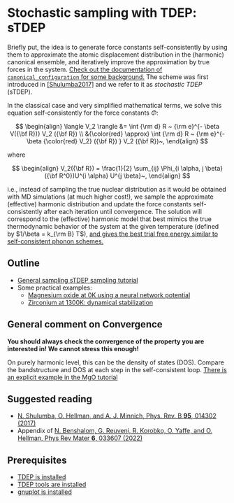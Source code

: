 Stochastic sampling with TDEP: sTDEP
===

Briefly put, the idea is to generate force constants self-consistently by using them to approximate the atomic displacement distribution in the (harmonic) canonical ensemble, and iteratively improve the approximation by true forces in the system. [Check out the documentation of `canonical_configuration` for some background.](http://ollehellman.github.io/program/canonical_configuration.html) The scheme was first introduced in [[Shulumba2017]](#suggested-reading) and we refer to it as _stochastic TDEP_ (sTDEP).

In the classical case and very simplified mathematical terms, we solve this equation self-consistently for the force constants $\Phi$:

$$
\begin{align}
\langle V_2 \rangle
&= \int {\rm d} R ~ {\rm e}^{- \beta V({\bf R})} V_2 ({\bf R}) \\
&{\color{red} \approx}
\int {\rm d} R ~ {\rm e}^{- \beta {\color{red} V_2} ({\bf R}) } V_2 ({\bf R})~,
\end{align}
$$

where

$$
\begin{align}
V_2({\bf R}) = \frac{1}{2} \sum_{ij} \Phi_{i \alpha, j \beta}({\bf R^0})U^{i \alpha} U^{j \beta}~,
\end{align}
$$

i.e., instead of sampling the true nuclear distribution as it would be obtained with MD simulations (at much higher cost!), we sample the approximate (effective) harmonic distribution and update the force constants self-consistently after each iteration until convergence. The solution will correspond to the (effective) harmonic model that best mimics the true thermodynamic behavior of the system at the given temperature (defined by $1/\beta = k_{\rm B} T$), [and gives the best trial free energy similar to self-consistent phonon schemes.](https://github.com/flokno/notes/blob/main/tdep/note_tdep_self-consistent-sampling.md)

## Outline

- [General sampling sTDEP sampling tutorial](./sTDEP/README.md)
- Some practical examples:
  - [Magnesium oxide at 0K using a neural network potential](./example_materials/MgO/README.md)
  - [Zirconium at 1300K: dynamical stabilization](./example_materials/Zr/README.md)

## General comment on Convergence

**You should always check the convergence of the property you are interested in! We cannot stress this enough!**

On purely harmonic level, this can be the density of states (DOS). Compare the bandstructure and DOS at each step in the self-consistent loop. [There is an explicit example in the MgO tutorial](./example_materials/MgO/README.md#Convergence.)


## Suggested reading

- [N. Shulumba, O. Hellman, and A. J. Minnich, Phys. Rev. B **95**, 014302 (2017)](https://journals.aps.org/prb/abstract/10.1103/PhysRevB.95.014302)
- Appendix of [N. Benshalom, G. Reuveni, R. Korobko, O. Yaffe, and O. Hellman, Phys Rev Mater **6**, 033607 (2022)](https://journals.aps.org/prmaterials/abstract/10.1103/PhysRevMaterials.6.033607)

## Prerequisites

- [TDEP is installed](http://ollehellman.github.io/page/0_installation.html)
- [TDEP tools are installed](https://github.com/flokno/tools.tdep)
- [gnuplot is installed](http://www.gnuplot.info/)
